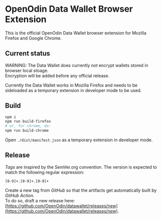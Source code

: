# OpenOdin Data Wallet Browser Extension 

This is the official OpenOdin Data Wallet browser extension for Mozilla Firefox and Google Chrome.

## Current status
WARNING: The Data Wallet does currently *not* encrypt wallets stored in browser local stoage.  
Encryption will be added before any official release.  

Currently the Data Wallet works in Mozilla Firefox and needs to be sideloaded as a temporary extension in developer mode to be used.  

## Build
```sh
npm i
npm run build-firefox
# or, for chrome, do:
npm run build-chrome
```

Open `./dist/manifest.json` as a temporary extension in developer mode.  

## Release
_Tags_ are inspired by the SemVer.org convention. The version is expected to match the following regular expression:
```
[0-9]+.[0-9]+.[0-9]+
```

Create a new tag from _GitHub_ so that the artifacts get automatically built by _GitHub Action_.  
To do so, draft a new release here: [https://github.com/OpenOdin/datawallet/releases/new](https://github.com/OpenOdin/datawallet/releases/new).
